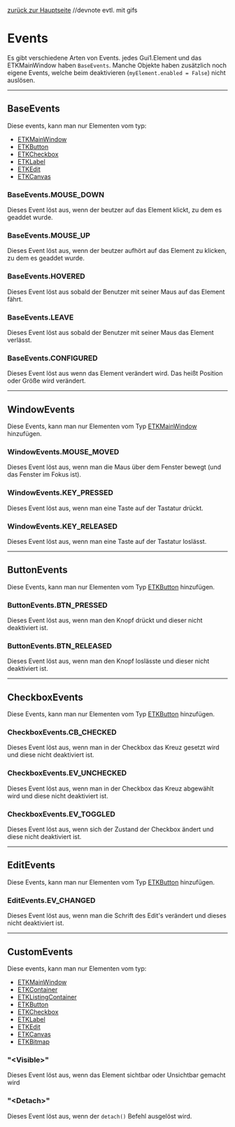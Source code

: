 [zurück zur Hauptseite](../Dokumentation)
//devnote evtl. mit gifs
# Events
Es gibt verschiedene Arten von Events. jedes Gui1.Element und das ETKMainWindow haben `BaseEvents`. Manche Objekte haben zusätzlich noch eigene Events, welche beim deaktivieren (`myElement.enabled = False`) nicht auslösen.

---
## BaseEvents
Diese events, kann man nur Elementen vom typ:
* [ETKMainWindow](../ETKMainWindow_Doku/ETKMainWindow)
* [ETKButton](../ETKButton_Doku/ETKButton)
* [ETKCheckbox](../ETKCheckbox_Doku/ETKCheckbox)
* [ETKLabel](../ETKLabel_Doku/ETKLabel)
* [ETKEdit](../ETKEdit_Doku/ETKEdit)
* [ETKCanvas](../ETKCanvas/ETKCanvas)
### BaseEvents.MOUSE_DOWN
Dieses Event löst aus, wenn der beutzer auf das Element klickt, zu dem es geaddet wurde.
### BaseEvents.MOUSE_UP
Dieses Event löst aus, wenn der beutzer aufhört auf das Element zu klicken, zu dem es geaddet wurde.
### BaseEvents.HOVERED
Dieses Event löst aus sobald der Benutzer mit seiner Maus auf das Element fährt.
### BaseEvents.LEAVE
Dieses Event löst aus sobald der Benutzer mit seiner Maus das Element verlässt.
### BaseEvents.CONFIGURED
Dieses Event löst aus wenn das Element verändert wird. Das heißt Position oder Größe wird verändert.

---
## WindowEvents
Diese Events, kann man nur Elementen vom Typ [ETKMainWindow](../ETKMainWindow_Doku/ETKMainWindow) hinzufügen.
### WindowEvents.MOUSE_MOVED
Dieses Event löst aus, wenn man die Maus über dem Fenster bewegt (und das Fenster im Fokus ist).
### WindowEvents.KEY_PRESSED
Dieses Event löst aus, wenn man eine Taste auf der Tastatur drückt.
### WindowEvents.KEY_RELEASED
Dieses Event löst aus, wenn man eine Taste auf der Tastatur loslässt.

---
## ButtonEvents
Diese Events, kann man nur Elementen vom Typ [ETKButton](../ETKMainWindow_Doku/ETKMainWindow) hinzufügen.
### ButtonEvents.BTN_PRESSED
Dieses Event löst aus, wenn man den Knopf drückt und dieser nicht deaktiviert ist.
### ButtonEvents.BTN_RELEASED
Dieses Event löst aus, wenn man den Knopf loslässte und dieser nicht deaktiviert ist.

---
## CheckboxEvents
Diese Events, kann man nur Elementen vom Typ [ETKButton](../ETKCheckbox_Doku/ETKCheckbox) hinzufügen.
### CheckboxEvents.CB_CHECKED
Dieses Event löst aus, wenn man in der Checkbox das Kreuz gesetzt wird und diese nicht deaktiviert ist.
### CheckboxEvents.EV_UNCHECKED
Dieses Event löst aus, wenn man in der Checkbox das Kreuz abgewählt wird und diese nicht deaktiviert ist.
### CheckboxEvents.EV_TOGGLED
Dieses Event löst aus, wenn sich der Zustand der Checkbox ändert und diese nicht deaktiviert ist.

---
## EditEvents
Diese Events, kann man nur Elementen vom Typ [ETKButton](../ETKMEdit_Doku/ETKEdit) hinzufügen.
### EditEvents.EV_CHANGED
Dieses Event löst aus, wenn man die Schrift des Edit's verändert und dieses nicht deaktiviert ist.

---
## CustomEvents
Diese events, kann man nur Elementen vom typ:
* [ETKMainWindow](../ETKMainWindow_Doku/ETKMainWindow)
* [ETKContainer](../ETKContainer_Doku/ETKContainer)
* [ETKListingContainer](../ETKListingContainer_Doku/ETKLstingContainer)
* [ETKButton](../ETKButton_Doku/ETKButton)
* [ETKCheckbox](../ETKCheckbox_Doku/ETKCheckbox)
* [ETKLabel](../ETKLabel_Doku/ETKLabel)
* [ETKEdit](../ETKEdit_Doku/ETKEdit)
* [ETKCanvas](../ETKCanvas/ETKCanvas)
* [ETKBitmap](../ETKBitmap_Doku/ETKBitmap)
### "<Visible\>"
Dieses Event löst aus, wenn das Element sichtbar oder Unsichtbar gemacht wird
### "<Detach\>"
Dieses Event löst aus, wenn der `detach()` Befehl ausgelöst wird.